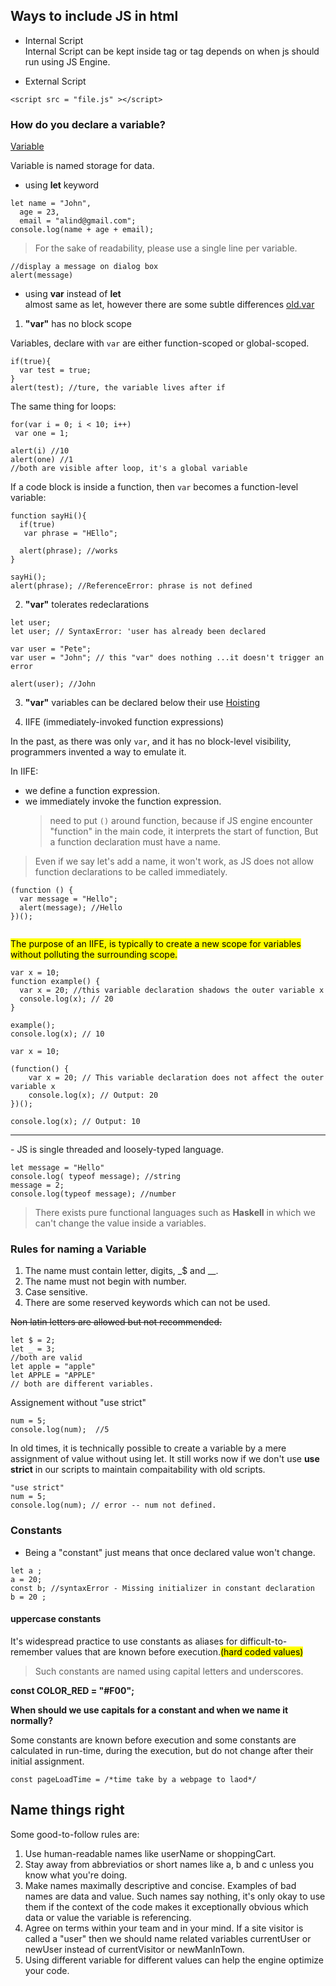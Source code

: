 ## Ways to include JS in html

- Internal Script <script> </script>  
  Internal Script can be kept inside <head> tag or <body> tag depends on when js should run using JS Engine.

* External Script

```JS
<script src = "file.js" ></script>
```

### How do you declare a variable?

[Variable](https://javascript.info/variables)

Variable is named storage for data.

- using **let** keyword

```JS
let name = "John",
  age = 23,
  email = "alind@gmail.com";
console.log(name + age + email);
```

> For the sake of readability, please use a single line per variable.

```JS
//display a message on dialog box
alert(message)
```

- using **var** instead of **let**  
  almost same as let, however there are some subtle differences
  [old.var](https://javascript.info/var)

1. **"var"** has no block scope

Variables, declare with <code>var</code> are either function-scoped or global-scoped.

```JS
if(true){
  var test = true;
}
alert(test); //ture, the variable lives after if

```

The same thing for loops:

```JS
for(var i = 0; i < 10; i++)
 var one = 1;

alert(i) //10
alert(one) //1
//both are visible after loop, it's a global variable
```

If a code block is inside a function, then <code>var</code> becomes a function-level variable:

```JS
function sayHi(){
  if(true)
   var phrase = "HEllo";

  alert(phrase); //works
}

sayHi();
alert(phrase); //ReferenceError: phrase is not defined

```

2. **"var"** tolerates redeclarations

```JS
let user;
let user; // SyntaxError: 'user has already been declared
```

```JS
var user = "Pete";
var user = "John"; // this "var" does nothing ...it doesn't trigger an error

alert(user); //John
```

3. **"var"** variables can be declared below their use
   [Hoisting](https://www.freecodecamp.org/news/what-is-hoisting-in-javascript-3/)

4. IIFE (immediately-invoked function expressions)

In the past, as there was only <code>var</code>, and it has no block-level visibility, programmers invented a way to emulate it.

In IIFE:

- we define a function expression.
- we immediately invoke the function expression.
  > need to put <code>()</code> around function, because if JS engine encounter "function" in the main code, it interprets the start of function, But a function declaration must have a name.

> Even if we say let's add a name, it won't work, as JS does not allow function declarations to be called immediately.

```JS
(function () {
  var message = "Hello";
  alert(message); //Hello
})();


```

<mark>The purpose of an IIFE, is typically to create a new scope for variables without polluting the surrounding scope.</mark>

```JS
var x = 10;
function example() {
  var x = 20; //this variable declaration shadows the outer variable x
  console.log(x); // 20
}

example();
console.log(x); // 10

```

```JS
var x = 10;

(function() {
    var x = 20; // This variable declaration does not affect the outer variable x
    console.log(x); // Output: 20
})();

console.log(x); // Output: 10

```

<hr>
- JS is single threaded and loosely-typed language.

```JS
let message = "Hello"
console.log( typeof message); //string
message = 2;
console.log(typeof message); //number
```

> There exists pure functional languages such as **Haskell** in which we can't change the value inside a variables.

### Rules for naming a Variable

1. The name must contain letter, digits, \_$ and \_\_.
2. The name must not begin with number.
3. Case sensitive.
4. There are some reserved keywords which can not be used.

~~Non latin letters are allowed but not recommended.~~

```JS
let $ = 2;
let _ = 3;
//both are valid
let apple = "apple"
let APPLE = "APPLE"
// both are different variables.

```

Assignement without "use strict"

```JS
num = 5;
console.log(num);  //5
```

In old times, it is technically possible to create a variable by a mere assignment of value without using let.
It still works now if we don't use **use strict** in our scripts to maintain compaitability with old scripts.

```JS
"use strict"
num = 5;
console.log(num); // error -- num not defined.
```

### Constants

- Being a "constant" just means that once declared value won't change.

```JS
let a ;
a = 20;
const b; //syntaxError - Missing initializer in constant declaration
b = 20 ;
```

#### uppercase constants

It's widespread practice to use constants as aliases for difficult-to-remember values that are known before execution.<mark>(hard coded values)</mark>

> Such constants are named using capital letters and underscores.

**const COLOR_RED = "#F00";**

**When should we use capitals for a constant and when we name it normally?**

Some constants are known before execution and some constants are calculated in run-time, during the execution, but do not change after their initial assignment.

```JS
const pageLoadTime = /*time take by a webpage to laod*/
```

## Name things right

Some good-to-follow rules are:

1. Use human-readable names like userName or shoppingCart.
2. Stay away from abbreviatios or short names like a, b and c unless you know what you're doing.
3. Make names maximally descriptive and concise. Examples of bad names are data and value. Such names say nothing, it's only okay to use them if the context of the code makes it exceptionally obvious which data or value the variable is referencing.
4. Agree on terms within your team and in your mind. If a site visitor is called a "user" then we should name related variables currentUser or newUser instead of currentVisitor or newManInTown.
5. Using different variable for different values can help the engine optimize your code.
